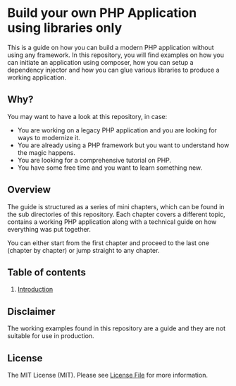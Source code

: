 # Build your own PHP Application using libraries only

This is a guide on how you can build a modern PHP application without using any framework. In this repository, you will find examples on how you can initiate an application using composer, how you can setup a dependency injector and how you can glue various libraries to produce a working application.

## Why?

You may want to have a look at this repository, in case:

* You are working on a legacy PHP application and you are looking for ways to modernize it.
* You are already using a PHP framework but you want to understand how the magic happens.
* You are looking for a comprehensive tutorial on PHP.
* You have some free time and you want to learn something new.

## Overview

The guide is structured as a series of mini chapters, which can be found in the sub directories of this repository. Each chapter covers a different topic, contains a working PHP application along with a technical guide on how everything was put together.

You can either start from the first chapter and proceed to the last one (chapter by chapter) or jump straight to any chapter.

## Table of contents
1. [Introduction][chapter-1]

## Disclaimer

The working examples found in this repository are a guide and they are not suitable for use in production. 

## License

The MIT License (MIT). Please see [License File](LICENSE) for more information.

[chapter-1]: ./chapter-1/
